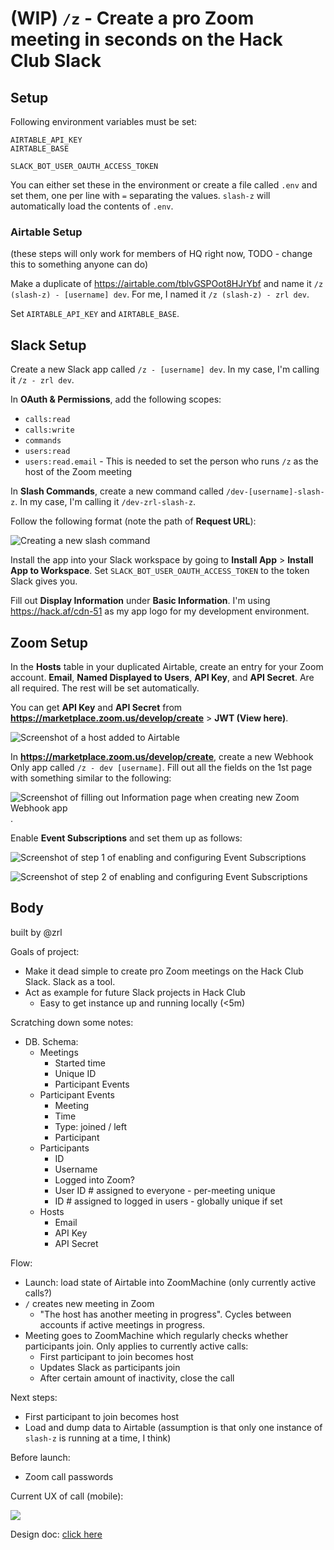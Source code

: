 # (WIP) `/z` - Create a pro Zoom meeting in seconds on the Hack Club Slack

## Setup

Following environment variables must be set:

```
AIRTABLE_API_KEY
AIRTABLE_BASE

SLACK_BOT_USER_OAUTH_ACCESS_TOKEN
```

You can either set these in the environment or create a file called `.env` and set them, one per line with `=` separating the values. `slash-z` will automatically load the contents of `.env`.

### Airtable Setup

(these steps will only work for members of HQ right now, TODO - change this to something anyone can do)

Make a duplicate of https://airtable.com/tblvGSPOot8HJrYbf and name it `/z (slash-z) - [username] dev`. For me, I named it `/z (slash-z) - zrl dev`.

Set `AIRTABLE_API_KEY` and `AIRTABLE_BASE`.

## Slack Setup

Create a new Slack app called `/z - [username] dev`. In my case, I'm calling it `/z - zrl dev`.

In **OAuth & Permissions**, add the following scopes:

- `calls:read`
- `calls:write`
- `commands`
- `users:read`
- `users:read.email` - This is needed to set the person who runs `/z` as the host of the Zoom meeting

In **Slash Commands**, create a new command called `/dev-[username]-slash-z`. In my case, I'm calling it `/dev-zrl-slash-z`.

Follow the following format (note the path of **Request URL**):

![Creating a new slash command](https://hack.af/cdn-46)

Install the app into your Slack workspace by going to **Install App** > **Install App to Workspace**. Set `SLACK_BOT_USER_OAUTH_ACCESS_TOKEN` to the token Slack gives you.

Fill out **Display Information** under **Basic Information**. I'm using https://hack.af/cdn-51 as my app logo for my development environment.

## Zoom Setup

In the **Hosts** table in your duplicated Airtable, create an entry for your Zoom account. **Email**, **Named Displayed to Users**, **API Key**, and **API Secret**. Are all required. The rest will be set automatically.

You can get **API Key** and **API Secret** from **https://marketplace.zoom.us/develop/create** > **JWT (View here)**.

![Screenshot of a host added to Airtable](https://hack.af/cdn-47)

In **https://marketplace.zoom.us/develop/create**, create a new Webhook Only app called `/z - dev [username]`. Fill out all the fields on the 1st page with something similar to the following:

![Screenshot of filling out Information page when creating new Zoom Webhook app](https://hack.af/cdn-48).

Enable **Event Subscriptions** and set them up as follows:

![Screenshot of step 1 of enabling and configuring Event Subscriptions](https://hack.af/cdn-49)

![Screenshot of step 2 of enabling and configuring Event Subscriptions](https://hack.af/cdn-50)

## Body

built by @zrl

Goals of project:

- Make it dead simple to create pro Zoom meetings on the Hack Club Slack. Slack as a tool.
- Act as example for future Slack projects in Hack Club
  - Easy to get instance up and running locally (<5m)

Scratching down some notes:

- DB. Schema:
  - Meetings
    - Started time
    - Unique ID
    - Participant Events
  - Participant Events
    - Meeting
    - Time
    - Type: joined / left
    - Participant
  - Participants
    - ID
    - Username
    - Logged into Zoom?
    - User ID # assigned to everyone - per-meeting unique
    - ID # assigned to logged in users - globally unique if set
  - Hosts
    - Email
    - API Key
    - API Secret

Flow:

- Launch: load state of Airtable into ZoomMachine (only currently active calls?)
- `/` creates new meeting in Zoom
  - "The host has another meeting in progress". Cycles between accounts if active meetings in progress.
- Meeting goes to ZoomMachine which regularly checks whether participants join. Only applies to currently active calls:
  - First participant to join becomes host
  - Updates Slack as participants join
  - After certain amount of inactivity, close the call

Next steps:

- First participant to join becomes host
- Load and dump data to Airtable (assumption is that only one instance of `slash-z` is running at a time, I think)

Before launch:

- Zoom call passwords

Current UX of call (mobile):

![](https://hack.af/cdn-40)

Design doc: [click here](https://hack.af/cdn-41)
